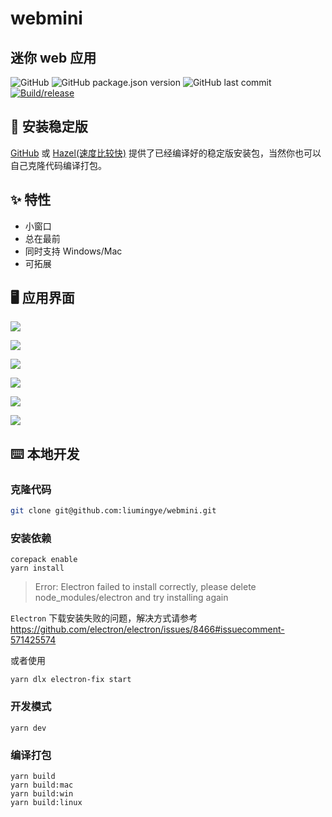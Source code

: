 # webmini

## 迷你 web 应用

![GitHub](https://img.shields.io/github/license/liumingye/webmini) ![GitHub package.json version](https://img.shields.io/github/package-json/v/liumingye/webmini) ![GitHub last commit](https://img.shields.io/github/last-commit/liumingye/webmini) [![Build/release](https://github.com/liumingye/webmini/actions/workflows/release.yml/badge.svg?branch=main)](https://github.com/liumingye/webmini/actions/workflows/release.yml)

## 💽 安装稳定版

[GitHub](https://github.com/liumingye/webmini/releases) 或 [Hazel(速度比较快)](https://webmini.vercel.app) 提供了已经编译好的稳定版安装包，当然你也可以自己克隆代码编译打包。

## ✨ 特性

- 小窗口
- 总在最前
- 同时支持 Windows/Mac
- 可拓展

## 🖥 应用界面

![](https://ae01.alicdn.com/kf/He81afd1338794a5582bc4e8e7e6f3c17w.png)

![](https://ae01.alicdn.com/kf/Hd16eae4af9154bdfa7f861c6cbc31c78c.png)

![](https://ae01.alicdn.com/kf/H18a6522c15254a688ed418c684c74997s.png)

![](https://ae01.alicdn.com/kf/H9e8bdce3125f41ef9c051b81fe6f290f0.png)

![](https://ae01.alicdn.com/kf/H27880bddc8be4eef986523d4ff60cbaez.png)

![](https://ae01.alicdn.com/kf/H5710f7fbaf38452da4b05b60f27638dfg.png)

## ⌨️ 本地开发

### 克隆代码

```bash
git clone git@github.com:liumingye/webmini.git
```

### 安装依赖

```
corepack enable
yarn install
```

> Error: Electron failed to install correctly, please delete node_modules/electron and try installing again

`Electron` 下载安装失败的问题，解决方式请参考 https://github.com/electron/electron/issues/8466#issuecomment-571425574

或者使用

```
yarn dlx electron-fix start
```

### 开发模式

```
yarn dev
```

### 编译打包

```
yarn build
yarn build:mac
yarn build:win
yarn build:linux
```
